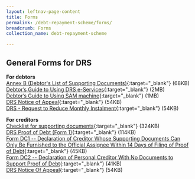 ```yaml
---
layout: leftnav-page-content
title: Forms
permalink: /debt-repayment-scheme/forms/
breadcrumb: Forms
collection_name: debt-repayment-scheme

---
```


General Forms for DRS
---
**For debtors**<br>
[Annex B (Debtor's List of Supporting Documents)](/files/AnnexB(Debtor'sListofSupportingDocuments).pdf){:target="_blank"} (68KB)<br>
[Debtor’s Guide to Using DRS e-Services](/files/Debtor'sGuidetoUsingDRSe-Services.pdf){:target="_blank"} (2MB)<br>
[Debtor’s Guide to Using SAM machine](/files/UserGuideforSAM_DRS.pdf){:target="_blank"} (1MB)<br>
[DRS Notice of Appeal](/files/DRSNoticeofAppeal.pdf){:target="_blank"} (54KB)<br>
[DRS - Request to Reduce Monthly Instalment](/files/RequesttoTemporarilyReduceMonthlyInstalment.pdf){:target="_blank"} (54KB)<br>

**For creditors**<br>
[Checklist for supporting documents](/files/ChecklisttoCreditorsforSupportingDocuments_revisedversion20062018.pdf){:target="_blank"} (324KB)<br>
[DRS Proof of Debt (Form 1)](/files/DRSProofofDebt(Form1).pdf){:target="_blank"} (114KB)<br>
[Form DC1 -- Declaration of Creditor Whose Supporting Documents Can Only Be Furnished to the Official Assignee Within 14 Days of Filing of Proof of Debt](/files/FormDC1DRS.pdf){:target="_blank"} (45KB)<br>
[Form DC2 -- Declaration of Personal Creditor With No Documents to Support Proof of Debt](/files/FormDC2DRS.pdf){:target="_blank"} (41KB)<br>
[DRS Notice Of Appeal](/files/DRSNoticeofAppeal.pdf){:target="_blank"} (54KB)<br>

